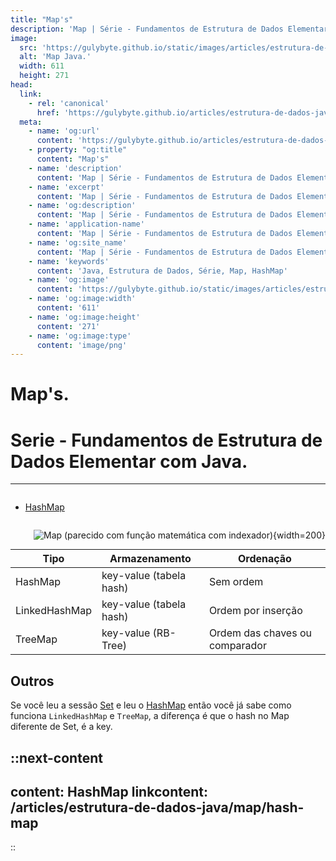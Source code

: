 ```yaml
---
title: "Map's"
description: 'Map | Série - Fundamentos de Estrutura de Dados Elementar com Java.'
image:
  src: 'https://gulybyte.github.io/static/images/articles/estrutura-de-dados-java/map.png'
  alt: 'Map Java.'
  width: 611
  height: 271
head:
  link:
    - rel: 'canonical'
      href: 'https://gulybyte.github.io/articles/estrutura-de-dados-java'
  meta:
    - name: 'og:url'
      content: 'https://gulybyte.github.io/articles/estrutura-de-dados-java'
    - property: "og:title"
      content: "Map's"
    - name: 'description'
      content: 'Map | Série - Fundamentos de Estrutura de Dados Elementar com Java.'
    - name: 'excerpt'
      content: 'Map | Série - Fundamentos de Estrutura de Dados Elementar com Java.'
    - name: 'og:description'
      content: 'Map | Série - Fundamentos de Estrutura de Dados Elementar com Java.'
    - name: 'application-name'
      content: 'Map | Série - Fundamentos de Estrutura de Dados Elementar com Java.'
    - name: 'og:site_name'
      content: 'Map | Série - Fundamentos de Estrutura de Dados Elementar com Java.'
    - name: 'keywords'
      content: 'Java, Estrutura de Dados, Série, Map, HashMap'
    - name: 'og:image'
      content: 'https://gulybyte.github.io/static/images/articles/estrutura-de-dados-java/map.png'
    - name: 'og:image:width'
      content: '611'
    - name: 'og:image:height'
      content: '271'
    - name: 'og:image:type'
      content: 'image/png'
---
```


# Map's.

<h1 style="text-align: left; padding: 0em 0em !important; font-size: 2em">Serie - Fundamentos de Estrutura de Dados Elementar com Java.</h1>

---

<div class="float-768-disable" style="float: left;">

- [HashMap](/articles/estrutura-de-dados-java/map/hash-map/)


</div>

<div class="float-768-disable" style="float: right">

  ![Map (parecido com função matemática com indexador)](/static/images/articles/estrutura-de-dados-java/map.png){width=200}
</div>

<div class="clear-both"></div>
<div style="padding:1rem 0"></div>

| Tipo | Armazenamento | Ordenação |
| - | - | - |
| HashMap | key-value (tabela hash) | Sem ordem |
| LinkedHashMap | key-value (tabela hash) | Ordem por inserção |
| TreeMap | key-value (RB-Tree) | Ordem das chaves ou comparador |

## Outros

Se você leu a sessão [Set](/articles/estrutura-de-dados-java/set) e leu o [HashMap](/articles/estrutura-de-dados-java/map/hash-map) então você já sabe como funciona `LinkedHashMap` e `TreeMap`, a diferença é que o hash no Map diferente de Set, é a key.

::next-content
---
content: HashMap
linkcontent: /articles/estrutura-de-dados-java/map/hash-map
---
::

